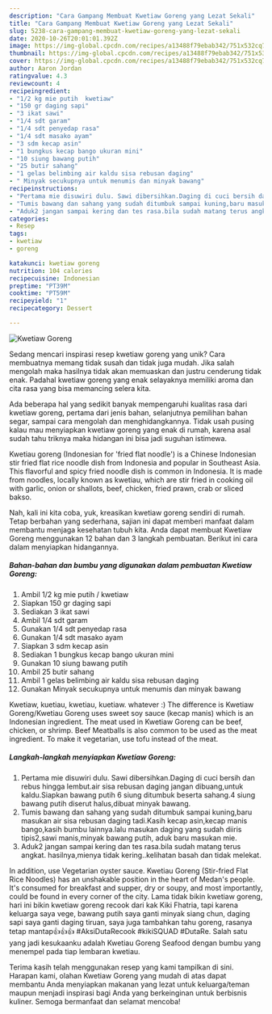 ```yaml
---
description: "Cara Gampang Membuat Kwetiaw Goreng yang Lezat Sekali"
title: "Cara Gampang Membuat Kwetiaw Goreng yang Lezat Sekali"
slug: 5238-cara-gampang-membuat-kwetiaw-goreng-yang-lezat-sekali
date: 2020-10-26T20:01:01.392Z
image: https://img-global.cpcdn.com/recipes/a13488f79ebab342/751x532cq70/kwetiaw-goreng-foto-resep-utama.jpg
thumbnail: https://img-global.cpcdn.com/recipes/a13488f79ebab342/751x532cq70/kwetiaw-goreng-foto-resep-utama.jpg
cover: https://img-global.cpcdn.com/recipes/a13488f79ebab342/751x532cq70/kwetiaw-goreng-foto-resep-utama.jpg
author: Aaron Jordan
ratingvalue: 4.3
reviewcount: 4
recipeingredient:
- "1/2 kg mie putih  kwetiaw"
- "150 gr daging sapi"
- "3 ikat sawi"
- "1/4 sdt garam"
- "1/4 sdt penyedap rasa"
- "1/4 sdt masako ayam"
- "3 sdm kecap asin"
- "1 bungkus kecap bango ukuran mini"
- "10 siung bawang putih"
- "25 butir sahang"
- "1 gelas belimbing air kaldu sisa rebusan daging"
- " Minyak secukupnya untuk menumis dan minyak bawang"
recipeinstructions:
- "Pertama mie disuwiri dulu. Sawi dibersihkan.Daging di cuci bersih dan rebus hingga lembut.air sisa rebusan daging jangan dibuang,untuk kaldu.Siapkan bawang putih 6 siung ditumbuk beserta sahang.4 siung bawang putih diserut halus,dibuat minyak bawang."
- "Tumis bawang dan sahang yang sudah ditumbuk sampai kuning,baru masukan air sisa rebusan daging tadi.Kasih kecap asin,kecap manis bango,kasih bumbu lainnya.lalu masukan daging yang sudah diiris tipis2,sawi manis,minyak bawang putih, aduk baru masukan mie."
- "Aduk2 jangan sampai kering dan tes rasa.bila sudah matang terus angkat. hasilnya,mienya tidak kering..kelihatan basah dan tidak melekat."
categories:
- Resep
tags:
- kwetiaw
- goreng

katakunci: kwetiaw goreng 
nutrition: 104 calories
recipecuisine: Indonesian
preptime: "PT39M"
cooktime: "PT59M"
recipeyield: "1"
recipecategory: Dessert

---
```



![Kwetiaw Goreng](https://img-global.cpcdn.com/recipes/a13488f79ebab342/751x532cq70/kwetiaw-goreng-foto-resep-utama.jpg)

Sedang mencari inspirasi resep kwetiaw goreng yang unik? Cara membuatnya memang tidak susah dan tidak juga mudah. Jika salah mengolah maka hasilnya tidak akan memuaskan dan justru cenderung tidak enak. Padahal kwetiaw goreng yang enak selayaknya memiliki aroma dan cita rasa yang bisa memancing selera kita.

Ada beberapa hal yang sedikit banyak mempengaruhi kualitas rasa dari kwetiaw goreng, pertama dari jenis bahan, selanjutnya pemilihan bahan segar, sampai cara mengolah dan menghidangkannya. Tidak usah pusing kalau mau menyiapkan kwetiaw goreng yang enak di rumah, karena asal sudah tahu triknya maka hidangan ini bisa jadi suguhan istimewa.

Kwetiau goreng (Indonesian for &#39;fried flat noodle&#39;) is a Chinese Indonesian stir fried flat rice noodle dish from Indonesia and popular in Southeast Asia. This flavorful and spicy fried noodle dish is common in Indonesia. It is made from noodles, locally known as kwetiau, which are stir fried in cooking oil with garlic, onion or shallots, beef, chicken, fried prawn, crab or sliced bakso.


Nah, kali ini kita coba, yuk, kreasikan kwetiaw goreng sendiri di rumah. Tetap berbahan yang sederhana, sajian ini dapat memberi manfaat dalam membantu menjaga kesehatan tubuh kita. Anda dapat membuat Kwetiaw Goreng menggunakan 12 bahan dan 3 langkah pembuatan. Berikut ini cara dalam menyiapkan hidangannya.

<!--inarticleads1-->

##### Bahan-bahan dan bumbu yang digunakan dalam pembuatan Kwetiaw Goreng:

1. Ambil 1/2 kg mie putih / kwetiaw
1. Siapkan 150 gr daging sapi
1. Sediakan 3 ikat sawi
1. Ambil 1/4 sdt garam
1. Gunakan 1/4 sdt penyedap rasa
1. Gunakan 1/4 sdt masako ayam
1. Siapkan 3 sdm kecap asin
1. Sediakan 1 bungkus kecap bango ukuran mini
1. Gunakan 10 siung bawang putih
1. Ambil 25 butir sahang
1. Ambil 1 gelas belimbing air kaldu sisa rebusan daging
1. Gunakan  Minyak secukupnya untuk menumis dan minyak bawang


Kwetiaw, kuetiau, kwetiau, kuetiaw. whatever :) The difference is Kwetiaw Goreng/Kwetiau Goreng uses sweet soy sauce (kecap manis) which is an Indonesian ingredient. The meat used in Kwetiaw Goreng can be beef, chicken, or shrimp. Beef Meatballs is also common to be used as the meat ingredient. To make it vegetarian, use tofu instead of the meat. 

<!--inarticleads2-->

##### Langkah-langkah menyiapkan Kwetiaw Goreng:

1. Pertama mie disuwiri dulu. Sawi dibersihkan.Daging di cuci bersih dan rebus hingga lembut.air sisa rebusan daging jangan dibuang,untuk kaldu.Siapkan bawang putih 6 siung ditumbuk beserta sahang.4 siung bawang putih diserut halus,dibuat minyak bawang.
1. Tumis bawang dan sahang yang sudah ditumbuk sampai kuning,baru masukan air sisa rebusan daging tadi.Kasih kecap asin,kecap manis bango,kasih bumbu lainnya.lalu masukan daging yang sudah diiris tipis2,sawi manis,minyak bawang putih, aduk baru masukan mie.
1. Aduk2 jangan sampai kering dan tes rasa.bila sudah matang terus angkat. hasilnya,mienya tidak kering..kelihatan basah dan tidak melekat.


In addition, use Vegetarian oyster sauce. Kwetiau Goreng (Stir-fried Flat Rice Noodles) has an unshakable position in the heart of Medan&#39;s people. It&#39;s consumed for breakfast and supper, dry or soupy, and most importantly, could be found in every corner of the city. Lama tidak bikin kwetiaw goreng, hari ini bikin kwetiaw goreng recook dari kak Kiki Fhatria, tapi karena keluarga saya vege, bawang putih saya ganti minyak siang chun, daging sapi saya ganti daging tiruan, saya juga tambahkan tahu goreng, rasanya tetap mantap👍👍👍 #AksiDutaRecook #kikiSQUAD #DutaRe. Salah satu yang jadi kesukaanku adalah Kwetiau Goreng Seafood dengan bumbu yang menempel pada tiap lembaran kwetiau. 

Terima kasih telah menggunakan resep yang kami tampilkan di sini. Harapan kami, olahan Kwetiaw Goreng yang mudah di atas dapat membantu Anda menyiapkan makanan yang lezat untuk keluarga/teman maupun menjadi inspirasi bagi Anda yang berkeinginan untuk berbisnis kuliner. Semoga bermanfaat dan selamat mencoba!
